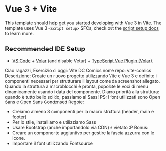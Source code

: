 # Vue 3 + Vite

This template should help get you started developing with Vue 3 in Vite. The template uses Vue 3 `<script setup>` SFCs, check out the [script setup docs](https://v3.vuejs.org/api/sfc-script-setup.html#sfc-script-setup) to learn more.

## Recommended IDE Setup

- [VS Code](https://code.visualstudio.com/) + [Volar](https://marketplace.visualstudio.com/items?itemName=Vue.volar) (and disable Vetur) + [TypeScript Vue Plugin (Volar)](https://marketplace.visualstudio.com/items?itemName=Vue.vscode-typescript-vue-plugin).

<!-- ESERCIZIO -->

Ciao ragazzi,
Esercizio di oggi: Vite DC Comics
nome repo: vite-comics
Descrizione:
Create un nuovo progetto utilizzando Vite e Vue 3 e definite i componenti necessari per strutturare il layout come da screenshot allegato.
Quando la struttura a macroblocchi è pronta, popolate le voci di menu
dinamicamente usando i data del componente.
Diamo priorità alla struttura: quando è tutto bello solido, passiamo al Sass!
PS: I font utilizzati sono Open Sans e Open Sans Condensed
Regole:
- Creiamo almeno 3 componenti per la macro struttura (header, main e footer)
- Per lo stile, installiamo e utilizziamo Sass
- Usare Bootstrap (anche importandolo via CDN) è vietato :P
Bonus:
- Creare un componente aggiuntivo per gestire la fascia azzurra con le icone.
- Importare il font utilizzando Fontsource
